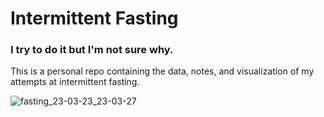 # Intermittent Fasting
### I try to do it but I'm not sure why.

This is a personal repo containing the data, notes, and visualization of my attempts at intermittent fasting.

![fasting_23-03-23_23-03-27](https://user-images.githubusercontent.com/38059493/230742963-2db3e140-3121-4e2e-99b0-256fb0789380.png)
